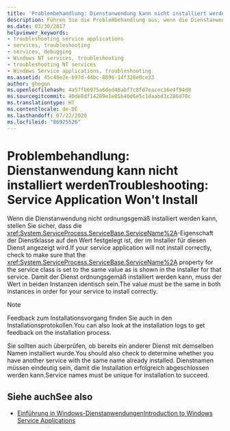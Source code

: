 ```yaml
---
title: 'Problembehandlung: Dienstanwendung kann nicht installiert werden'
description: Führen Sie die Problembehandlung aus, wenn die Dienstanwendung nicht installiert wird. Stellen Sie sicher, dass die ServiceName-Eigenschaft für die Dienstklasse ordnungsgemäß festgelegt ist.
ms.date: 03/30/2017
helpviewer_keywords:
- troubleshooting service applications
- services, troubleshooting
- services, debugging
- Windows NT services, troubleshooting
- troubleshooting NT services
- Windows Service applications, troubleshooting
ms.assetid: 45c48e2e-b97d-44bc-8896-14f328e0ce33
author: ghogen
ms.openlocfilehash: 4a57fb6975a6ded48abf7c8fd7eacec16e4f94d8
ms.sourcegitcommit: 40de8df14289e1e05b40d6e5c1daabd3c286d70c
ms.translationtype: HT
ms.contentlocale: de-DE
ms.lasthandoff: 07/22/2020
ms.locfileid: "86925526"
---
```

# <a name="troubleshooting-service-application-wont-install"></a><span data-ttu-id="f00c3-104">Problembehandlung: Dienstanwendung kann nicht installiert werden</span><span class="sxs-lookup"><span data-stu-id="f00c3-104">Troubleshooting: Service Application Won't Install</span></span>
<span data-ttu-id="f00c3-105">Wenn die Dienstanwendung nicht ordnungsgemäß installiert werden kann, stellen Sie sicher, dass die <xref:System.ServiceProcess.ServiceBase.ServiceName%2A>-Eigenschaft der Dienstklasse auf den Wert festgelegt ist, der im Installer für diesen Dienst angezeigt wird.</span><span class="sxs-lookup"><span data-stu-id="f00c3-105">If your service application will not install correctly, check to make sure that the <xref:System.ServiceProcess.ServiceBase.ServiceName%2A> property for the service class is set to the same value as is shown in the installer for that service.</span></span> <span data-ttu-id="f00c3-106">Damit der Dienst ordnungsgemäß installiert werden kann, muss der Wert in beiden Instanzen identisch sein.</span><span class="sxs-lookup"><span data-stu-id="f00c3-106">The value must be the same in both instances in order for your service to install correctly.</span></span>  
  
> [!NOTE]
> <span data-ttu-id="f00c3-107">Feedback zum Installationsvorgang finden Sie auch in den Installationsprotokollen.</span><span class="sxs-lookup"><span data-stu-id="f00c3-107">You can also look at the installation logs to get feedback on the installation process.</span></span>  
  
 <span data-ttu-id="f00c3-108">Sie sollten auch überprüfen, ob bereits ein anderer Dienst mit demselben Namen installiert wurde.</span><span class="sxs-lookup"><span data-stu-id="f00c3-108">You should also check to determine whether you have another service with the same name already installed.</span></span> <span data-ttu-id="f00c3-109">Dienstnamen müssen eindeutig sein, damit die Installation erfolgreich abgeschlossen werden kann.</span><span class="sxs-lookup"><span data-stu-id="f00c3-109">Service names must be unique for installation to succeed.</span></span>  
  
## <a name="see-also"></a><span data-ttu-id="f00c3-110">Siehe auch</span><span class="sxs-lookup"><span data-stu-id="f00c3-110">See also</span></span>

- [<span data-ttu-id="f00c3-111">Einführung in Windows-Dienstanwendungen</span><span class="sxs-lookup"><span data-stu-id="f00c3-111">Introduction to Windows Service Applications</span></span>](introduction-to-windows-service-applications.md)
